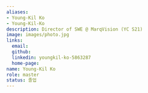 ```yaml
---
aliases:
- Young-Kil Ko
- Young-Kil-Ko
description: Director of SWE @ MarqVision (YC S21)
image: images/photo.jpg
links:
  email: 
  github: 
  linkedin: youngkil-ko-5863287
  home-page: 
name: Young-Kil Ko
role: master
status: 졸업
---
```

